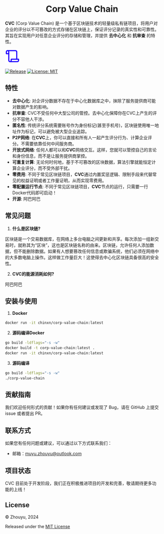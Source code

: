<div align="center">
  <h1> Corp Value Chain </h1>
</div>

**CVC** (Corp Value Chain) 是一个基于区块链技术的轻量级私有链项目，将用户对企业的评分以不可篡改的方式存储在区块链上，保证评分记录的真实性和可靠性。其旨在实现用户对任意企业评分的存储和管理，并提供
**去中心化** 和 **抗审查** 的特性。

![CorpValueChain Logo](./public/logo.png)

[![Release](https://img.shields.io/github/release/muyu66/corp-value-chain.svg?style=flat-square)](https://github.com/muyu66/corp-value-chain/releases)
[![License: MIT](https://img.shields.io/badge/License-MIT-green.svg)](https://opensource.org/licenses/MIT)

## 特性

- **去中心化**: 对企评分数据不存在于中心化数据库之中，抹除了服务提供商可能对数据产生的影响。
- **抗审查**: CVC不受任何中大型公司的管控。去中心化保障你在CVC上产生的评分不容他人干涉。
- **匿名性**: 传统评分系统需要账号作为身份标记(甚至手机号)，区块链使用唯一地址作为标记，可以避免被大型企业追踪。
- **P2P网络**: 在**CVC**上，你可以直接和所有人一起产生评分行为、计算企业评分。不需要依靠任何中间服务商。
- **开放式网络**: 任何人都可以和**CVC**网络交互。这样，您就可以管控自己的言论和身份信息，而不是让服务提供商掌控。
- **可重复计算**: 无论何时何地，基于不可篡改的区块数据，算法引擎就能恒定计算企业评分，而不受外部干扰。
- **零费用**: 不同于常见区块链项目，**CVC**通过内置奖惩逻辑、限制手段来代替常见的权益证明或者工作量证明，从而实现零费用。
- **零配置运行节点**: 不同于常见区块链项目，**CVC**节点的运行，只需要一行Docker代码即可启动！
- **开源**: 阿巴阿巴

## 常见问题

1. **什么是区块链?**

区块链是一个交易数据库，在网络上多台电脑之间更新和共享。每次添加一组新交易时，就称其为“区块”，这也是区块链名称的由来。区块链，允许任何人添加数据，但不能删除数据。如果有人想要篡改任何信息或欺骗系统，他们必须在网络中的大多数电脑上操作。这样做工作量巨大！这使得去中心化区块链具备很高的安全性。

2. **CVC的能源消耗如何?**

阿巴阿巴

## 安装与使用

1. **Docker**

```bash
docker run -it chinxn/corp-value-chain:latest
```

2. **源码编译Docker**

```bash
go build -ldflags="-s -w"
docker build -t corp-value-chain:latest .
docker run -it chinxn/corp-value-chain:latest
```

3. **源码编译**

```bash
go build -ldflags="-s -w"
./corp-value-chain
```

## 贡献指南

我们欢迎任何形式的贡献！如果你有任何建议或发现了 Bug，请在 GitHub 上提交 issue 或者提出 PR。

## 联系方式

如果您有任何问题或建议，可以通过以下方式联系我们：

- 邮箱：muyu.zhouyu@outlook.com

## 项目状态

CVC 目前处于开发阶段，我们正在积极推进项目的开发和完善，敬请期待更多功能的上线！

## License

© Zhouyu, 2024

Released under the [MIT License](https://github.com/muyu66/git-to-dailyreport/blob/master/LICENSE)